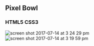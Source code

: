 ## Pixel Bowl
### HTML5 CSS3
![screen shot 2017-07-14 at 3 24 29 pm](https://user-images.githubusercontent.com/19265196/28207798-9e77a8ec-68a8-11e7-8cad-ecd8be24d140.png)
![screen shot 2017-07-14 at 3 19 59 pm](https://user-images.githubusercontent.com/19265196/28207696-4017fae0-68a8-11e7-8129-c8a511473e70.png)
